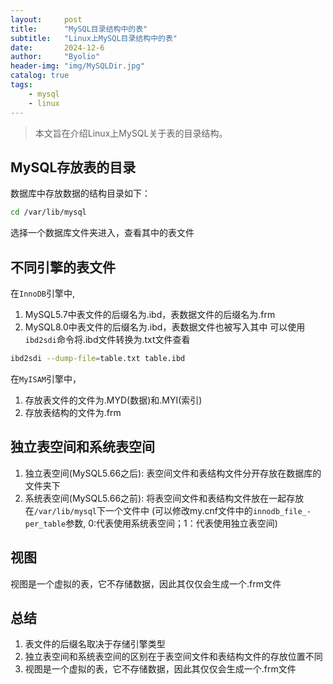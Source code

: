 ```yaml
---
layout:     post
title:      "MySQL目录结构中的表"
subtitle:   "Linux上MySQL目录结构中的表"
date:       2024-12-6
author:     "Byolio"
header-img: "img/MySQLDir.jpg"
catalog: true
tags:
    - mysql
    - linux
---
```

> 本文旨在介绍Linux上MySQL关于表的目录结构。


## MySQL存放表的目录
数据库中存放数据的结构目录如下：
```bash
cd /var/lib/mysql
```
选择一个数据库文件夹进入，查看其中的表文件

## 不同引擎的表文件
在`InnoDB`引擎中,
1. MySQL5.7中表文件的后缀名为.ibd，表数据文件的后缀名为.frm
2. MySQL8.0中表文件的后缀名为.ibd，表数据文件也被写入其中
可以使用`ibd2sdi`命令将.ibd文件转换为.txt文件查看
```bash
ibd2sdi --dump-file=table.txt table.ibd
```
在`MyISAM`引擎中，
1. 存放表文件的文件为.MYD(数据)和.MYI(索引)
2. 存放表结构的文件为.frm

## 独立表空间和系统表空间
1. 独立表空间(MySQL5.66之后):
   表空间文件和表结构文件分开存放在数据库的文件夹下
2. 系统表空间(MySQL5.66之前):
    将表空间文件和表结构文件放在一起存放在`/var/lib/mysql`下一个文件中
(可以修改my.cnf文件中的`innodb_file_-per_table`参数, 0:代表使用系统表空间；1：代表使用独立表空间)


## 视图
视图是一个虚拟的表，它不存储数据，因此其仅仅会生成一个.frm文件

## 总结
1. 表文件的后缀名取决于存储引擎类型
2. 独立表空间和系统表空间的区别在于表空间文件和表结构文件的存放位置不同
3. 视图是一个虚拟的表，它不存储数据，因此其仅仅会生成一个.frm文件
